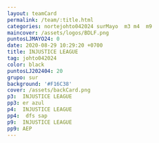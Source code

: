 ```yaml
---
layout: teamCard
permalink: /team/:title.html
categories: nortejohto042024 surMayo  m3 m4  m9 
maincover: /assets/logos/BDLF.png
puntosLJMAYO24: 0
date: 2020-08-29 10:29:20 +0700
title: INJUSTICE LEAGUE
tag: johto042024
color: black
puntosLJ202404: 20
grupo: sur
background: '#F16C38'
cover: /assets/backCard.png
p3:  INJUSTICE LEAGUE
pp3: er azul
p4:  INJUSTICE LEAGUE
pp4:  dfs sap
p9:  INJUSTICE LEAGUE
pp9: AEP
---
```



